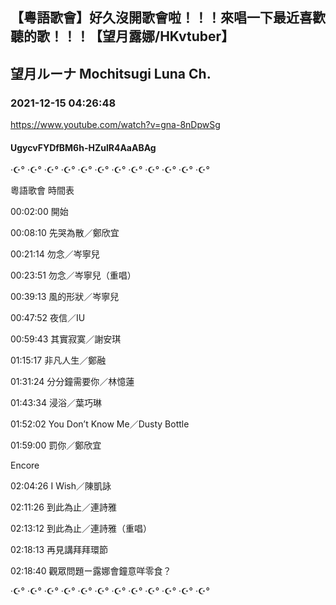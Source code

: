 ## 【粵語歌會】好久沒開歌會啦！！！來唱一下最近喜歡聽的歌！！！【望月露娜/HKvtuber】
## 望月ルーナ  Mochitsugi Luna Ch.
### 2021-12-15 04:26:48
https://www.youtube.com/watch?v=gna-8nDpwSg
#### UgycvFYDfBM6h-HZulR4AaABAg
·☪° ·☪° ·☪° ·☪° ·☪° ·☪° ·☪° ·☪° ·☪° ·☪° ·☪° ·☪° 



粵語歌會 時間表



00:02:00 開始

00:08:10 先哭為散／鄭欣宜

00:21:14 勿念／岑寧兒

00:23:51 勿念／岑寧兒（重唱）

00:39:13 風的形狀／岑寧兒

00:47:52 夜信／IU

00:59:43 其實寂寞／謝安琪

01:15:17 非凡人生／鄭融

01:31:24 分分鐘需要你／林憶蓮

01:43:34 浸浴／葉巧琳

01:52:02 You Don’t Know Me／Dusty Bottle

01:59:00 罰你／鄭欣宜



Encore

02:04:26 I Wish／陳凱詠

02:11:26 到此為止／連詩雅

02:13:12 到此為止／連詩雅（重唱）



02:18:13 再見講拜拜環節

02:18:40 觀眾問題ー露娜會鐘意咩零食？



·☪° ·☪° ·☪° ·☪° ·☪° ·☪° ·☪° ·☪° ·☪° ·☪° ·☪° ·☪°

